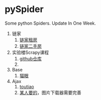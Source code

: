 # pySpider
Some python Spiders. Update In One Week.
1. 链家
   1. [链家租房](lianjia/lianjiaRent.py)
   2. [链家二手房](lianjiaSecond.py)
2. 实验楼Scrapy课程
   1. [github仓库](shiyanlou/readme.md)
   2. 
3. Base
   1. [猫眼](Base/Maoyan.md)
4. Ajax
   1. [toutiao](Ajax/toutiao.py)
   2. [某人要的](Ajax/huaban.py)，图片下载器需要完善

